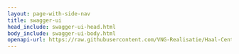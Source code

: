 ```yaml
---
layout: page-with-side-nav
title: swagger-ui
head_include: swagger-ui-head.html
body_include: swagger-ui-body.html
openapi-url: https://raw.githubusercontent.com/VNG-Realisatie/Haal-Centraal-Reisdocumenten-bevragen/master/specificatie/genereervariant/openapi.yaml
---
```

<div id="swagger-ui"></div>
